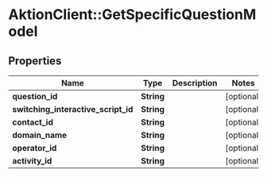 # AktionClient::GetSpecificQuestionModel

## Properties
Name | Type | Description | Notes
------------ | ------------- | ------------- | -------------
**question_id** | **String** |  | [optional] 
**switching_interactive_script_id** | **String** |  | [optional] 
**contact_id** | **String** |  | [optional] 
**domain_name** | **String** |  | [optional] 
**operator_id** | **String** |  | [optional] 
**activity_id** | **String** |  | [optional] 


